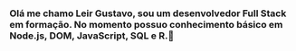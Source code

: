 ### Olá me chamo Leir Gustavo, sou um desenvolvedor Full Stack em formação. No momento possuo conhecimento básico em Node.js, DOM, JavaScript, SQL e R.👋




<!--
**Leir-Gustavo/Leir-Gustavo** is a ✨ _special_ ✨ repository because its `README.md` (this file) appears on your GitHub profile.

Here are some ideas to get you started:

- 🔭 I’m currently working on ...
- 🌱 I’m currently learning ...
- 👯 I’m looking to collaborate on ...
- 🤔 I’m looking for help with ...
- 💬 Ask me about ...
- 📫 How to reach me: ...
- 😄 Pronouns: ...
- ⚡ Fun fact: ...
-->
